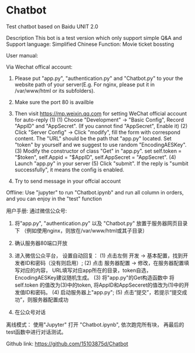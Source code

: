 # Chatbot
Test chatbot based on Baidu UNIT 2.0

Description
This bot is a test version which only support simple Q&A and 
Support language: Simplified Chinese
Function: Movie ticket bossting

User manual:

Via Wechat offical account:
1. Please put "app.py", "authentication.py" and "Chatbot.py" to your the website path of your server(E.g. For nginx, please put it in /var/www/html or its subfolders).
2. Make sure the port 80 is availble
3. Then visit https://mp.weixin.qq.com for setting WeChat official account for auto-reply
(1) 
  (1) Choose "Development" -> "Basic Config", Record "AppID" and "AppSecret". (If you cannot find "AppSecret", Enable it)
  (2) Click "Server Config" -> Click "modify", fill the form with correspond content. The "URL" should be the path that "app.py" located. Set "token" by yourself and we suggest to use random "EncodingAESKey".
  (3) Modify the constructor of class "Get" in "app.py". set  self.token = "$token", self.Appid = "$AppID", self.AppSecret = "AppSecret".
  (4) Launch "app.py" in your server
  (5) Click "submit". If the reply is "sumbit successfully", it means the config is enabled.

4. Try to send message in your offcial account

Offline:
Use "jupyter" to run "Chatbot.ipynb" and run all column in orders, and you can enjoy in the "test" function

用户手册:
通过微信公众号:
1. 将"app.py", "authentication.py" 以及 "Chatbot.py" 放置于服务器网页目录下 （例如使用nginx，则放在/var/www/html或其子目录）
2. 确认服务器80端口开放
3. 进入微信公众平台， 设置自动回复：
(1) 点击左侧 开发 -> 基本配置，找到开发者ID和密码（没有则启用）;
(2) 点击 服务器配置 -> 修改，在服务器配置填写对应的内容， URL填写对应app所在的目录，token自选， EncodingAESKey建议随机生成。
(3) 将"app.py"的Get构造函数中 将self.token 的值改为(3)中的token, 将AppID和AppSeceret的值改为(1)中的开发值ID和密码。
(4) 启动服务器上"app.py";
(5) 点击“提交”，若提示“提交成功”，则服务器配置成功

4. 在公众号对话

离线模式：
使用"Jupyter" 打开 "Chatbot.ipynb", 依次跑完所有块， 再最后的test函数中进行对话测试。


Github link:
https://github.com/15103875d/Chatbot
